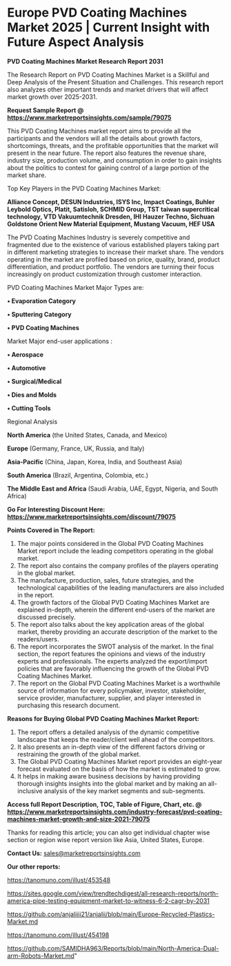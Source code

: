 # Europe PVD Coating Machines Market 2025 | Current Insight with Future Aspect Analysis

<strong>PVD Coating Machines Market Research Report 2031</strong>

The Research Report on PVD Coating Machines Market is a Skillful and Deep Analysis of the Present Situation and Challenges. This research report also analyzes other important trends and market drivers that will affect market growth over 2025-2031.

<strong>Request Sample Report @ <a href=https://www.marketreportsinsights.com/sample/79075>https://www.marketreportsinsights.com/sample/79075</a></strong>

This PVD Coating Machines market report aims to provide all the participants and the vendors will all the details about growth factors, shortcomings, threats, and the profitable opportunities that the market will present in the near future. The report also features the revenue share, industry size, production volume, and consumption in order to gain insights about the politics to contest for gaining control of a large portion of the market share.

Top Key Players in the PVD Coating Machines Market:

<strong>Alliance Concept, DESUN Industries, ISYS Inc, Impact Coatings, Buhler Leybold Optics, Platit, Satisloh, SCHMID Group, TST taiwan supercritical technology, VTD Vakuumtechnik Dresden, IHI Hauzer Techno, Sichuan Goldstone Orient New Material Equipment, Mustang Vacuum, HEF USA</strong>

The PVD Coating Machines Industry is severely competitive and fragmented due to the existence of various established players taking part in different marketing strategies to increase their market share. The vendors operating in the market are profiled based on price, quality, brand, product differentiation, and product portfolio. The vendors are turning their focus increasingly on product customization through customer interaction.

PVD Coating Machines Market Major Types are:

<strong>• Evaporation Category

• Sputtering Category

• PVD Coating Machines</strong>

Market Major end-user applications :

<strong>• Aerospace

• Automotive

• Surgical/Medical

• Dies and Molds

• Cutting Tools</strong>

Regional Analysis

</u><strong><b>North America</b></strong> (the United States, Canada, and Mexico)

<strong><b>Europe </b></strong>(Germany, France, UK, Russia, and Italy)

<strong><b>Asia-Pacific</b></strong> (China, Japan, Korea, India, and Southeast Asia)

<strong><b>South America</b></strong> (Brazil, Argentina, Colombia, etc.)

<strong><b>The Middle East and Africa</b></strong> (Saudi Arabia, UAE, Egypt, Nigeria, and South Africa)

<strong>Go For Interesting Discount Here: <a href=https://www.marketreportsinsights.com/discount/79075>https://www.marketreportsinsights.com/discount/79075</a></strong>

<strong>Points Covered in The Report:</strong>
<ol>
  <li>The major points considered in the Global PVD Coating Machines Market report include the leading competitors operating in the global market.</li>
  <li>The report also contains the company profiles of the players operating in the global market.</li>
  <li>The manufacture, production, sales, future strategies, and the technological capabilities of the leading manufacturers are also included in the report.</li>
  <li>The growth factors of the Global PVD Coating Machines Market are explained in-depth, wherein the different end-users of the market are discussed precisely.</li>
  <li>The report also talks about the key application areas of the global market, thereby providing an accurate description of the market to the readers/users.</li>
  <li>The report incorporates the SWOT analysis of the market. In the final section, the report features the opinions and views of the industry experts and professionals. The experts analyzed the export/import policies that are favorably influencing the growth of the Global PVD Coating Machines Market.</li>
  <li>The report on the Global PVD Coating Machines Market is a worthwhile source of information for every policymaker, investor, stakeholder, service provider, manufacturer, supplier, and player interested in purchasing this research document.</li>
</ol>
<strong>Reasons for Buying Global PVD Coating Machines Market Report:</strong>

<ol>
  <li>The report offers a detailed analysis of the dynamic competitive landscape that keeps the reader/client well ahead of the competitors.</li>
  <li>It also presents an in-depth view of the different factors driving or restraining the growth of the global market.</li>
  <li>The Global PVD Coating Machines Market report provides an eight-year forecast evaluated on the basis of how the market is estimated to grow.</li>
  <li>It helps in making aware business decisions by having providing thorough insights insights into the global market and by making an all-inclusive analysis of the key market segments and sub-segments.</li>
</ol>
<strong>Access full Report Description, TOC, Table of Figure, Chart, etc. @ <a href=https://www.marketreportsinsights.com/industry-forecast/pvd-coating-machines-market-growth-and-size-2021-79075>https://www.marketreportsinsights.com/industry-forecast/pvd-coating-machines-market-growth-and-size-2021-79075</a></strong>


Thanks for reading this article; you can also get individual chapter wise section or region wise report version like Asia, United States, Europe.

<strong>Contact Us:</strong>
sales@marketreportsinsights.com

<strong>Our other reports:</strong>

<a href=https://tanomuno.com/illust/453548>https://tanomuno.com/illust/453548</a>

<a href=https://sites.google.com/view/trendtechdigest/all-research-reports/north-america-pipe-testing-equipment-market-to-witness-6-2-cagr-by-2031>https://sites.google.com/view/trendtechdigest/all-research-reports/north-america-pipe-testing-equipment-market-to-witness-6-2-cagr-by-2031</a>

<a href=https://github.com/anjaliiii21/anjalii/blob/main/Europe-Recycled-Plastics-Market.md>https://github.com/anjaliiii21/anjalii/blob/main/Europe-Recycled-Plastics-Market.md</a>

<a href=https://tanomuno.com/illust/454198>https://tanomuno.com/illust/454198</a>

<a href=https://github.com/SAMIDHA963/Reports/blob/main/North-America-Dual-arm-Robots-Market.md>https://github.com/SAMIDHA963/Reports/blob/main/North-America-Dual-arm-Robots-Market.md</a>"
